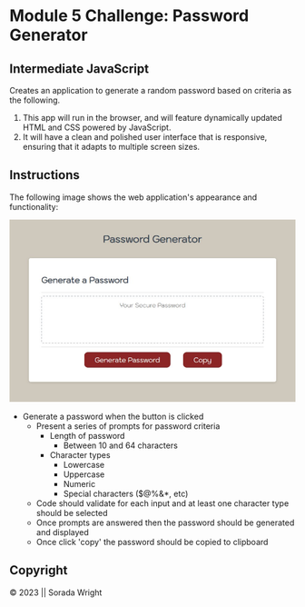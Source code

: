 # Module 5 Challenge: Password Generator

## Intermediate JavaScript
 
Creates an application to generate a random password based on criteria as the following. 
1. This app will run in the browser, and will feature dynamically updated HTML and CSS powered by JavaScript. 
2. It will have a clean and polished user interface that is responsive, ensuring that it adapts to multiple screen sizes.

## Instructions

The following image shows the web application's appearance and functionality:

![password generator demo](./image/deployed-page.jpg)

* Generate a password when the button is clicked
  * Present a series of prompts for password criteria
    * Length of password
      * Between 10 and 64 characters
    * Character types
      * Lowercase
      * Uppercase
      * Numeric
      * Special characters ($@%&*, etc)
  * Code should validate for each input and at least one character type should be selected
  * Once prompts are answered then the password should be generated and displayed 
  * Once click 'copy' the password should be copied to clipboard

## Copyright

© 2023 || Sorada Wright
